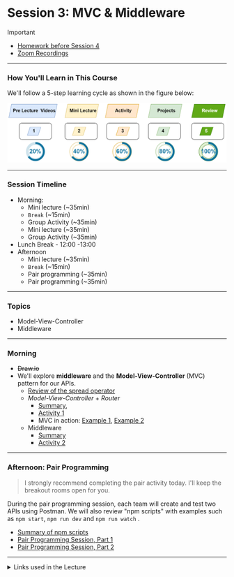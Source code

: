 # Session 3: MVC & Middleware


> [!IMPORTANT]  
> - [Homework before Session 4](./material/Homework.md)
> - [Zoom Recordings](https://metropoliafi-my.sharepoint.com/:f:/g/personal/samiben_metropolia_fi/EramjTltA_BOni_R40opXRQBTQ1_gK6EWP2cbcX5G63ghA)

------

### How You'll Learn in This Course

We'll follow a 5-step learning cycle as shown in the figure below:

![](./material/img/learning-phases.png)


-----
### Session Timeline 

- Morning:
  - Mini lecture (~35min)
  - `Break` (~15min)
  - Group Activity (~35min)
  - Mini lecture (~35min)
  - Group Activity (~35min)
- Lunch Break - 12:00 -13:00
- Afternoon
  - Mini lecture (~35min)
  - `Break` (~15min)
  - Pair programming (~35min)
  - Pair programming (~35min)

-----
### Topics

- Model-View-Controller
- Middleware

-----
### Morning

- ~~Draw.io~~
- We'll explore **middleware** and the **Model-View-Controller** (MVC) pattern for our APIs.  
  - [Review of the spread operator](./material/spread.md)
  - *Model-View-Controller* + *Router*
    - [Summary](./material/be-mvc.md), 
    - [Activity 1](./material/be-mvc-activity.md)
    - MVC in action: [Example 1](https://github.com/bradtraversy/proshop-v2), [Example 2](https://github.com/john-smilga/mern-course-jobify)
  - Middleware
    - [Summary](./material/be-middleware.md)
    - [Activity 2](./material/be-middleware-activity.md)
  

-----

### Afternoon: Pair Programming

> I strongly recommend completing the pair activity today. I'll keep the breakout rooms open for you.

During the pair programming session, each team will create and test two APIs using Postman. We will also review "npm scripts" with examples such as `npm start`, `npm run dev` and `npm run watch` .
  - [Summary of npm scripts](./material/npm-scripts.md)
  - [Pair Programming Session, Part 1](./material/be-pair-prog1.md)
  - [Pair Programming Session, Part 2](./material/be-pair-prog2.md)
  
----
<details>
<summary>Links used in the Lecture</summary>

- https://excalidraw.com/
- 

</details>

  

<!-- links -->



<!-- 

> [!NOTE]  
> Highlights information that users should take into account, even when skimming.

> [!TIP]
> Optional information to help a user be more successful.

> [!IMPORTANT]  
> Crucial information necessary for users to succeed.

> [!WARNING]  
> Critical content demanding immediate user attention due to potential risks.

> [!CAUTION]
> Negative potential consequences of an action. 

-->